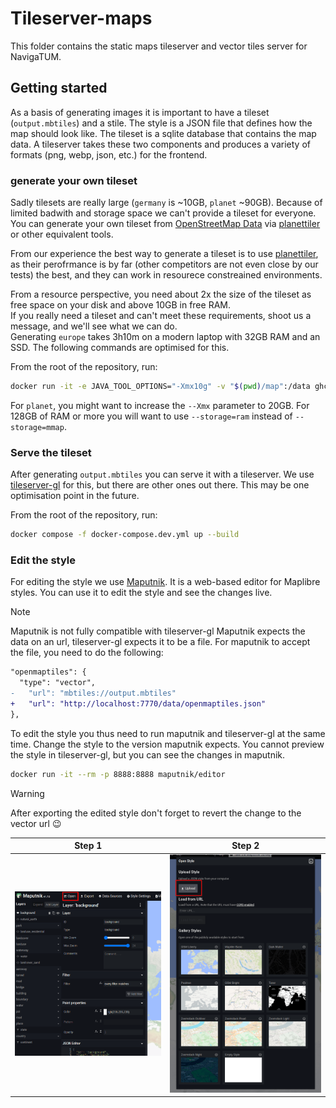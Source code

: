 # Tileserver-maps

This folder contains the static maps tileserver and vector tiles server for NavigaTUM.

## Getting started

As a basis of generating images it is important to have a tileset (`output.mbtiles`) and a stile.
The style is a JSON file that defines how the map should look like.
The tileset is a sqlite database that contains the map data.
A tileserver takes these two components and produces a variety of formats (png, webp, json, etc.) for the frontend.

### generate your own tileset

Sadly tilesets are really large (`germany` is ~10GB, `planet` ~90GB).
Because of limited badwith and storage space we can't provide a tileset for everyone.
You can generate your own tileset from [OpenStreetMap Data](https://osmdata.openstreetmap.de/)
via [planettiler](https://github.com/onthegomap/planetiler) or other equivalent tools.

From our experience the best way to generate a tileset is to
use [planettiler](https://github.com/onthegomap/planetiler), as their perofrmance is by far (other competitors are not
even close by our tests) the best, and they can work in resourece constreained environments.

From a resource perspective, you need about 2x the size of the tileset as free space on your disk and above 10GB in free
RAM.  
If you really need a tileset and can't meet these requirements, shoot us a message, and we'll see what we can do.  
Generating `europe` takes 3h10m on a modern laptop with 32GB RAM and an SSD. The following commands are optimised for
this.

From the root of the repository, run:

```bash
docker run -it -e JAVA_TOOL_OPTIONS="-Xmx10g" -v "$(pwd)/map":/data ghcr.io/onthegomap/planetiler:latest --download --area=bavaria --languages=de,en --Xmx10g --storage=mmap
```

For `planet`, you might want to increase the `--Xmx` parameter to 20GB. For 128GB of RAM or more you will want to
use `--storage=ram` instead of `--storage=mmap`.

### Serve the tileset

After generating `output.mbtiles` you can serve it with a tileserver.
We use [tileserver-gl](https://github.com/maptiler/tileserver-gl) for this, but there are other ones out there.
This may be one optimisation point in the future.

From the root of the repository, run:

```bash
docker compose -f docker-compose.dev.yml up --build
```

### Edit the style

For editing the style we use [Maputnik](https://github.com/maputnik/editor).
It is a web-based editor for Maplibre styles.
You can use it to edit the style and see the changes live.

> [!NOTE]
> Maputnik is not fully compatible with tileserver-gl
> Maputnik expects the data on an url, tileserver-gl expects it to be a file.
> For maputnik to accept the file, you need to do the following:

```diff
"openmaptiles": {
  "type": "vector",
-   "url": "mbtiles://output.mbtiles"
+   "url": "http://localhost:7770/data/openmaptiles.json"
},
```

To edit the style you thus need to run maputnik and tileserver-gl at the same time.
Change the style to the version maputnik expects.
You cannot preview the style in tileserver-gl, but you can see the changes in maputnik.

```bash
docker run -it --rm -p 8888:8888 maputnik/editor
```

> [!WARNING]
> After exporting the edited style don't forget to revert the change to the vector url 😉

| Step 1                                                                                         | Step 2                                                                                              |
|------------------------------------------------------------------------------------------------|-----------------------------------------------------------------------------------------------------|
| ![Where in Maputnik to click to import a style](/resources/documentation/maputnik-import1.png) | ![Where in Maputnik to click then to import a style](/resources/documentation/maputnik-import2.png) |
